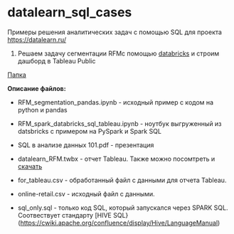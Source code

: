 # datalearn_sql_cases
Примеры решения аналитических задач с помощью SQL для проекта https://datalearn.ru/

1. Решаем задачу сегментации RFMс помощью [databricks](https://community.cloud.databricks.com/) и строим дашборд в Tableau Public

[Папка](https://github.com/eugeneks/datalearn_sql_cases/tree/main/RFM)

**Описание файлов:**
- RFM_segmentation_pandas.ipynb - исходный пример с кодом на python и pandas

- RFM_spark_databricks_sql_tableau.ipynb - ноутбук выгруженный из datsbricks с примером на PySpark и Spark SQL

- SQL в анализе данных 101.pdf - презентация

- datalearn_RFM.twbx - отчет Tableau. Также можно посомтреть и [скачать](https://public.tableau.com/profile/ekudashev#!/vizhome/datalearn_RFM/Dashboard2) 

 - for_tableau.csv - обработанный файл с данными для отчета Tableau.

- online-retail.csv - исходный файл с данными.

- sql_only.sql - только код SQL, который запускался через SPARK  SQL. Соотвествует стандарту [HIVE SQL}(https://cwiki.apache.org/confluence/display/Hive/LanguageManual)







